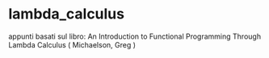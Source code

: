 # lambda_calculus

appunti basati sul libro: An Introduction to Functional Programming Through Lambda Calculus ( Michaelson, Greg )
